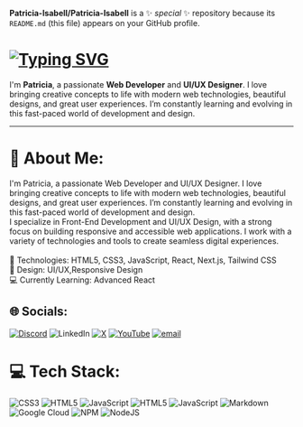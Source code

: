 **Patricia-Isabell/Patricia-Isabell** is a ✨ _special_ ✨ repository because its `README.md` (this file) appears on your GitHub profile.

# [![Typing SVG](https://readme-typing-svg.herokuapp.com?font=Pinyon+Script&size=40&duration=8000&pause=1000&color=1A00F7&width=500&height=100&lines=Welcome+to+My+GitHub+Profile!+)](https://git.io/typing-svg)

I'm **Patricia**, a passionate **Web Developer** and **UI/UX Designer**. I love bringing creative concepts to life with modern web technologies, beautiful designs, and great user experiences. I’m constantly learning and evolving in this fast-paced world of development and design. 

---

# 💫 About Me:
I'm Patricia, a passionate Web Developer and UI/UX Designer. I love bringing creative concepts to life with modern web technologies, beautiful designs, and great user experiences. I’m constantly learning and evolving in this fast-paced world of development and design. <br>I specialize in Front-End Development and UI/UX Design, with a strong focus on building responsive and accessible web applications. I work with a variety of technologies and tools to create seamless digital experiences.<br><br>    🔧 Technologies: HTML5, CSS3, JavaScript, React, Next.js, Tailwind CSS<br>    🎨 Design: UI/UX,Responsive Design<br>    💻 Currently Learning: Advanced React<br>

## 🌐 Socials:
[![Discord](https://img.shields.io/badge/Discord-%237289DA.svg?logo=discord&logoColor=white)](https://discord.gg/@yourusername) ![LinkedIn](https://img.shields.io/badge/LinkedIn-%230077B5.svg?logo=linkedin&logoColor=white) [![X](https://img.shields.io/badge/X-black.svg?logo=X&logoColor=white)](https://x.com/@yourusername) [![YouTube](https://img.shields.io/badge/YouTube-%23FF0000.svg?logo=YouTube&logoColor=white)](https://youtube.com/@@yourusername) [![email](https://img.shields.io/badge/Email-D14836?logo=gmail&logoColor=white)](mailto:your-email@example.com) 

# 💻 Tech Stack:
![CSS3](https://img.shields.io/badge/css3-%231572B6.svg?style=for-the-badge&logo=css3&logoColor=white) ![HTML5](https://img.shields.io/badge/html5-%23E34F26.svg?style=for-the-badge&logo=html5&logoColor=white) ![JavaScript](https://img.shields.io/badge/javascript-%23323330.svg?style=for-the-badge&logo=javascript&logoColor=%23F7DF1E) ![HTML5](https://img.shields.io/badge/html5-%23E34F26.svg?style=for-the-badge&logo=html5&logoColor=white) ![JavaScript](https://img.shields.io/badge/javascript-%23323330.svg?style=for-the-badge&logo=javascript&logoColor=%23F7DF1E) ![Markdown](https://img.shields.io/badge/markdown-%23000000.svg?style=for-the-badge&logo=markdown&logoColor=white) ![Google Cloud](https://img.shields.io/badge/GoogleCloud-%234285F4.svg?style=for-the-badge&logo=google-cloud&logoColor=white)  ![NPM](https://img.shields.io/badge/NPM-%23CB3837.svg?style=for-the-badge&logo=npm&logoColor=white) ![NodeJS](https://img.shields.io/badge/node.js-6DA55F?style=for-the-badge&logo=node.js&logoColor=white)
